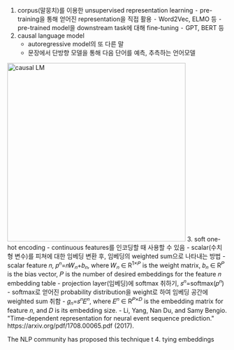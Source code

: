 1. corpus(말뭉치)를 이용한 unsupervised representation learning
	⁃ pre-training을 통해 얻어진 representation을 직접 활용
		⁃ Word2Vec, ELMO 등
	⁃ pre-trained model을 downstream task에 대해 fine-tuning
		⁃ GPT, BERT 등
2. causal language model
	- autoregressive model의 또 다른 말
	- 문장에서 단방향 모델을 통해 다음 단어를 예측, 추측하는 언어모델
<img width="408" alt="causal LM" src="https://user-images.githubusercontent.com/61625764/141973258-9a4234bd-8daf-4b6d-a339-9283c79d8fb2.png">
3. soft one-hot encoding
	- continuous features를 인코딩할 때 사용할 수 있음
	- scalar(수치형 변수)를 피쳐에 대한 임베딩 변환 후, 임베딩의 weighted sum으로 나타내는 방법
	- scalar feature 𝑛, 𝑝<sup>𝑛</sup>=𝑛𝑊<sub>𝑛</sub>+𝑏<sub>𝑛</sub>, where 𝑊<sub>𝑛</sub> ∈ R<sup>1×𝑃</sup> is the weight matrix, 𝑏<sub>𝑛</sub> ∈ R<sup>𝑃</sup> is the bias vector, 𝑃 is the number of desired embeddings for the feature 𝑛 embedding table
	- projection layer(임베딩)에 softmax 취하기, 𝑠<sup>𝑛</sup>=softmax(𝑝<sup>𝑛</sup>)
	- softmax로 얻어진 probability distribution을 weight로 하여 임베딩 공간에 weighted sum 취함
	- 𝑔<sub>𝑛</sub>=𝑠<sup>𝑛</sup>𝐸<sup>𝑛</sup>, where 𝐸<sup>𝑛</sup> ∈ R<sup>𝑃×𝐷</sup> is the embedding matrix for feature 𝑛, and 𝐷 is its embedding size.
	- Li, Yang, Nan Du, and Samy Bengio. "Time-dependent representation for neural event sequence prediction." https://arxiv.org/pdf/1708.00065.pdf (2017).

The NLP community has proposed this technique t
4. tying embeddings
